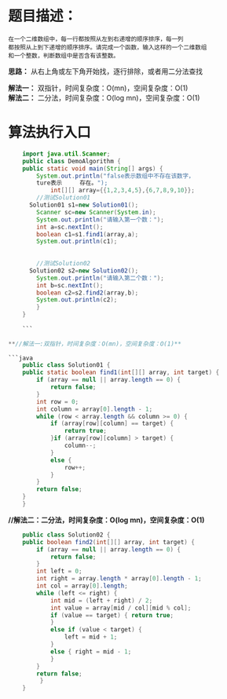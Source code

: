    # 题目描述：
    在一个二维数组中，每一行都按照从左到右递增的顺序排序，每一列
    都按照从上到下递增的顺序排序。请完成一个函数，输入这样的一个二维数组 
    和一个整数，判断数组中是否含有该整数。

**思路：**
从右上角或左下角开始找，逐行排除，或者用二分法查找

**解法一：** 双指针，时间复杂度：O(mn)，空间复杂度：O(1)  
**解法二：** 二分法，时间复杂度：O(log mn)，空间复杂度：O(1)

   
   # 算法执行入口
   
```java
	import java.util.Scanner;  
	public class DemoAlgorithm {  
    public static void main(String[] args) {  
        System.out.println("false表示数组中不存在该数字，
        ture表示	   存在。");  
	        int[][] array={{1,2,3,4,5},{6,7,8,9,10}};  
        //测试Solution01  
	  Solution01 s1=new Solution01();  
        Scanner sc=new Scanner(System.in);  
        System.out.println("请输入第一个数：");  
        int a=sc.nextInt();  
        boolean c1=s1.find1(array,a);  
        System.out.println(c1);  
  
  
        //测试Solution02  
	  Solution02 s2=new Solution02();  
        System.out.println("请输入第二个数：");  
        int b=sc.nextInt();  
        boolean c2=s2.find2(array,b);  
        System.out.println(c2);  
	    }  
	} 
	
	```
	
**//解法一:双指针，时间复杂度：O(mn)，空间复杂度：O(1)**

```java
	public class Solution01 {  
    public static boolean find1(int[][] array, int target) {  
        if (array == null || array.length == 0) {  
            return false;  
        }  
        int row = 0;  
        int column = array[0].length - 1;  
        while (row < array.length && column >= 0) {  
            if (array[row][column] == target) {  
                return true;  
            }if (array[row][column] > target) {  
                column--;  
            }  
            else {  
                row++;  
            }  
        }  
        return false;  
    }  
	}
```

**//解法二：二分法，时间复杂度：O(log mn)，空间复杂度：O(1)**

```java
	public class Solution02 {  
    public boolean find2(int[][] array, int target) {  
        if (array == null || array.length == 0) {  
            return false;  
        }  
        int left = 0;  
        int right = array.length * array[0].length - 1;  
        int col = array[0].length;  
        while (left <= right) {  
            int mid = (left + right) / 2;  
            int value = array[mid / col][mid % col];  
            if (value == target) { return true;  
            }  
            else if (value < target) {  
                left = mid + 1;  
            }  
            else { right = mid - 1;  
            }  
        }  
        return false;
         }  
	}
```
